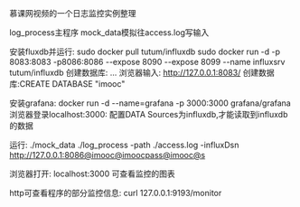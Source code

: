 慕课网视频的一个日志监控实例整理

log_process主程序
mock_data模拟往access.log写输入

安装fluxdb并运行:
	sudo docker pull tutum/influxdb
	sudo docker run -d -p 8083:8083 -p8086:8086 --expose 8090 --expose 8099 --name influxsrv tutum/influxdb
创建数据库:
	...
浏览器输入:
	http://127.0.0.1:8083/
	创建数据库:CREATE DATABASE "imooc"

安装grafana:
	docker run -d --name=grafana -p 3000:3000 grafana/grafana
浏览器登录localhost:3000:
	配置DATA Sources为influxdb,才能读取到influxdb的数据

运行:
	./mock_data
	./log_process -path ./access.log -influxDsn http://127.0.0.1:8086@imooc@imoocpass@imooc@s

浏览器打开:
	localhost:3000 可查看监控的图表
	
http可查看程序的部分监控信息:
	curl 127.0.0.1:9193/monitor 